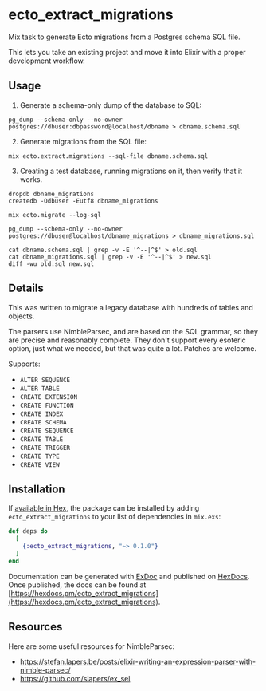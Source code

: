 # ecto_extract_migrations

Mix task to generate Ecto migrations from a Postgres schema SQL file.

This lets you take an existing project and move it into Elixir
with a proper development workflow.

## Usage

1. Generate a schema-only dump of the database to SQL:

```shell
pg_dump --schema-only --no-owner postgres://dbuser:dbpassword@localhost/dbname > dbname.schema.sql
```

2. Generate migrations from the SQL file:

```shell
mix ecto.extract.migrations --sql-file dbname.schema.sql
```

3. Creating a test database, running migrations on it, then
verify that it works.

```shell
dropdb dbname_migrations
createdb -Odbuser -Eutf8 dbname_migrations

mix ecto.migrate --log-sql

pg_dump --schema-only --no-owner postgres://dbuser@localhost/dbname_migrations > dbname_migrations.sql

cat dbname.schema.sql | grep -v -E '^--|^$' > old.sql
cat dbname_migrations.sql | grep -v -E '^--|^$' > new.sql
diff -wu old.sql new.sql
```

## Details

This was written to migrate a legacy database with hundreds of tables and
objects.

The parsers use NimbleParsec, and are based on the SQL grammar, so they are
precise and reasonably complete. They don't support every esoteric option, just
what we needed, but that was quite a lot. Patches are welcome.

Supports:

* `ALTER SEQUENCE`
* `ALTER TABLE`
* `CREATE EXTENSION`
* `CREATE FUNCTION`
* `CREATE INDEX`
* `CREATE SCHEMA`
* `CREATE SEQUENCE`
* `CREATE TABLE`
* `CREATE TRIGGER`
* `CREATE TYPE`
* `CREATE VIEW`

## Installation

If [available in Hex](https://hex.pm/docs/publish), the package can be installed
by adding `ecto_extract_migrations` to your list of dependencies in `mix.exs`:

```elixir
def deps do
  [
    {:ecto_extract_migrations, "~> 0.1.0"}
  ]
end
```

Documentation can be generated with [ExDoc](https://github.com/elixir-lang/ex_doc)
and published on [HexDocs](https://hexdocs.pm). Once published, the docs can
be found at [https://hexdocs.pm/ecto_extract_migrations](https://hexdocs.pm/ecto_extract_migrations).

## Resources

Here are some useful resources for NimbleParsec:

* https://stefan.lapers.be/posts/elixir-writing-an-expression-parser-with-nimble-parsec/
* https://github.com/slapers/ex_sel
